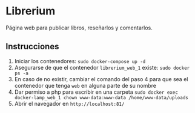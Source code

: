 # Librerium
Página web para publicar libros, reseñarlos y comentarlos.

## Instrucciones
1. Iniciar los contenedores: `sudo docker-compose up -d`
2. Asegurarse de que el contenedor `librerium_web_1` existe: `sudo docker ps -a`
3. En caso de no existir, cambiar el comando del paso 4 para que sea el contenedor que tenga `web` en alguna parte de su nombre
4. Dar permiso a php para escribir en una carpeta `sudo docker exec docker-lamp_web_1 chown www-data:www-data /home/www-data/uploads`
5. Abrir el navegador en `http://localhost:81/`
